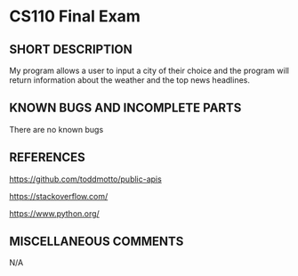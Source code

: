 # CS110 Final Exam

## SHORT DESCRIPTION 

My program allows a user to input a city of their choice and the program will return information about the weather and the top news headlines.

## KNOWN BUGS AND INCOMPLETE PARTS 
There are no known bugs

## REFERENCES

https://github.com/toddmotto/public-apis

https://stackoverflow.com/

https://www.python.org/

## MISCELLANEOUS COMMENTS

N/A
